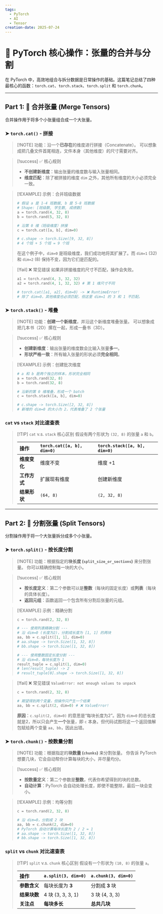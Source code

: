 ```yaml
---
tags:
  - PyTorch
  - AI
  - Tensor
creation-date: 2025-07-24
---
```


# 🧩 PyTorch 核心操作：张量的合并与分割

在 PyTorch 中，高效地组合与拆分数据是日常操作的基础。这篇笔记总结了四种最核心的函数：`torch.cat`、`torch.stack`、`torch.split` 和 `torch.chunk`。

---

## Part 1: 🧲 合并张量 (Merge Tensors)

合并操作用于将多个小张量组合成一个大张量。

### ➤ `torch.cat()` - 拼接

> [!NOTE] 功能：沿一个**已存在**的维度进行拼接（Concatenate）。
> 可以想象成把几叠文件首尾相连，文件本身（其他维度）的尺寸需要对齐。

> [!success] ✅ 核心规则
> - **不创建新维度**：输出张量的维度数与输入张量相同。
> - **维度匹配**：除了被拼接的维度 `dim` 之外，其他所有维度的大小必须完全一致。

> [!EXAMPLE] 示例：合并班级数据
> ```python
> # 假设 a 是 1-4 班数据, b 是 5-8 班数据
> # Shape: [班级数, 学生数, 成绩数]
> a = torch.rand(4, 32, 8)
> b = torch.rand(5, 32, 8)
> 
> # 沿第 0 维（班级维度）拼接
> c = torch.cat([a, b], dim=0)
> 
> # c.shape -> torch.Size([9, 32, 8])
> # 4 个班 + 5 个班 = 9 个班
> ```
> 在这个例子中，`dim=0` 是班级维度，我们成功地将其扩展了。而 `dim=1` (32) 和 `dim=2` (8) 保持不变，因为它们是匹配的。

> [!fail] ❌ 常见错误
> 如果非拼接维度的尺寸不匹配，操作会失败。
> ```python
> a1 = torch.rand(4, 3, 32, 32)
> a2 = torch.rand(4, 1, 32, 32) # 第 1 维尺寸不同
> 
> # torch.cat([a1, a2], dim=0) -> ❌ RuntimeError!
> # 除了 dim=0，其他维度也必须匹配，但这里 dim=1 的 3 和 1 不匹配。
> ```

### ➤ `torch.stack()` - 堆叠

> [!NOTE] 功能：**创建一个新维度**，并沿这个新维度堆叠张量。
> 可以想象成把几本书（2D）摞在一起，形成一叠书（3D）。

> [!success] ✅ 核心规则
> - **创建新维度**：输出张量的维度数会比输入张量**多一**。
> - **形状严格一致**：所有输入张量的形状必须**完全相同**。

> [!EXAMPLE] 示例：创建批次维度
> ```python
> # a 和 b 是两个独立的样本，形状完全相同
> a = torch.rand(32, 8)
> b = torch.rand(32, 8)
> 
> # 沿新的第 0 维堆叠，形成一个 batch
> c = torch.stack([a, b], dim=0)
> 
> # c.shape -> torch.Size([2, 32, 8])
> # 新增的 dim=0 的大小为 2，代表堆叠了 2 个张量
> ```

### `cat` vs `stack` 对比速查表

> [!TIP] `cat` v.s. `stack` 核心区别
> 假设有两个形状为 `(32, 8)` 的张量 `a` 和 `b`。
> 
> | 操作 | `torch.cat([a, b], dim=0)` | `torch.stack([a, b], dim=0)` |
> | :--- | :--- | :--- |
> | **维度变化** | 维度不变 | 维度 +1 |
> | **工作方式** | 扩展现有维度 | 创建新维度 |
> | **结果形状** | `(64, 8)` | `(2, 32, 8)` |

---

## Part 2: 🔪 分割张量 (Split Tensors)

分割操作用于将一个大张量拆分成多个小张量。

### ➤ `torch.split()` - 按长度分割

> [!NOTE] 功能：根据指定的**块长度 (`split_size_or_sections`)** 来分割张量。
> 你可以精确控制每一块的大小。

> [!success] ✅ 核心规则
> - **按长度定义**：第二个参数可以是**整数**（每块的固定长度）或**列表**（每块的具体长度）。
> - **返回元组**：函数返回一个包含所有分割后张量的元组。

> [!EXAMPLE] 示例：精确分割
> ```python
> c = torch.rand(2, 32, 8)
> 
> # --- 使用列表精确分割 ---
> # 沿 dim=0 (长度为2)，分割成长度为 [1, 1] 的两块
> aa, bb = c.split([1, 1], dim=0)
> # aa.shape -> torch.Size([1, 32, 8])
> # bb.shape -> torch.Size([1, 32, 8])
> 
> # --- 使用整数固定长度分割 ---
> # 沿 dim=0，每块长度为 1
> result_tuple = c.split(1, dim=0)
> # len(result_tuple) -> 2
> # result_tuple[0].shape -> torch.Size([1, 32, 8])
> ```

> [!fail] ❌ 常见错误
> `ValueError: not enough values to unpack`
> ```python
> c = torch.rand(2, 32, 8)
> 
> # 期望得到两个变量，但操作只产生一个结果
> aa, bb = c.split(2, dim=0) # ❌ ValueError!
> ```
> **原因**：`c.split(2, dim=0)` 的意思是“每块长度为2”。因为 `dim=0` 的总长度就是2，所以只会产生**一个**张量，即 `c` 本身。但代码试图将这一个返回值解包赋给两个变量 `aa, bb`，因此出错。

### ➤ `torch.chunk()` - 按数量分割

> [!NOTE] 功能：根据指定的**块数量 (`chunks`)** 来分割张量。
> 你告诉 PyTorch 想要几块，它会自动帮你计算每块的大小，并尽量均分。

> [!success] ✅ 核心规则
> - **按数量定义**：第二个参数是**整数**，代表你希望得到的块的总数。
> - **自动计算**：PyTorch 会自动处理长度，即使不能整除，最后一块会变小。

> [!EXAMPLE] 示例：均等分割
> ```python
> c = torch.rand(2, 32, 8)
> 
> # 沿 dim=0，分割成 2 块
> aa, bb = c.chunk(2, dim=0)
> # PyTorch 自动计算每块长度为 2 / 2 = 1
> # aa.shape -> torch.Size([1, 32, 8])
> # bb.shape -> torch.Size([1, 32, 8])
> ```

### `split` vs `chunk` 对比速查表

> [!TIP] `split` v.s. `chunk` 核心区别
> 假设有一个形状为 `(10, 8)` 的张量 `a`。
> 
> | 操作 | `a.split(3, dim=0)` | `a.chunk(3, dim=0)` |
> | :--- | :--- | :--- |
> | **参数含义** | 每块长度为 **3** | 分割成 **3** 块 |
> | **结果块数** | 4 块 (3, 3, 3, 1) | 3 块 (4, 3, 3) |
> | **关注点** | **每块多长** | **总共几块** |